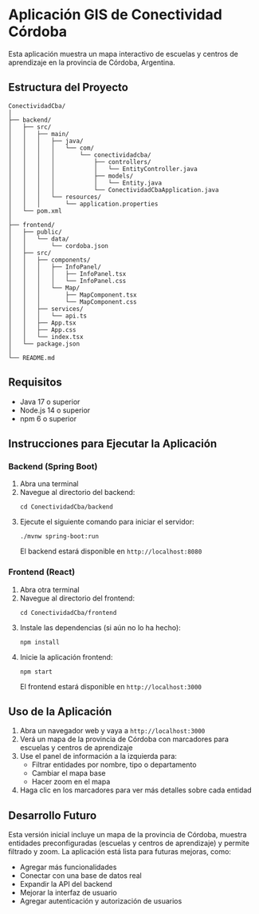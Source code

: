 # Aplicación GIS de Conectividad Córdoba

Esta aplicación muestra un mapa interactivo de escuelas y centros de aprendizaje en la provincia de Córdoba, Argentina.

## Estructura del Proyecto

```
ConectividadCba/
│
├── backend/
│   ├── src/
│   │   ├── main/
│   │   │   ├── java/
│   │   │   │   └── com/
│   │   │   │       └── conectividadcba/
│   │   │   │           ├── controllers/
│   │   │   │           │   └── EntityController.java
│   │   │   │           ├── models/
│   │   │   │           │   └── Entity.java
│   │   │   │           └── ConectividadCbaApplication.java
│   │   │   └── resources/
│   │   │       └── application.properties
│   └── pom.xml
│
├── frontend/
│   ├── public/
│   │   └── data/
│   │       └── cordoba.json
│   ├── src/
│   │   ├── components/
│   │   │   ├── InfoPanel/
│   │   │   │   ├── InfoPanel.tsx
│   │   │   │   └── InfoPanel.css
│   │   │   └── Map/
│   │   │       ├── MapComponent.tsx
│   │   │       └── MapComponent.css
│   │   ├── services/
│   │   │   └── api.ts
│   │   ├── App.tsx
│   │   ├── App.css
│   │   └── index.tsx
│   └── package.json
│
└── README.md
```

## Requisitos

- Java 17 o superior
- Node.js 14 o superior
- npm 6 o superior

## Instrucciones para Ejecutar la Aplicación

### Backend (Spring Boot)

1. Abra una terminal
2. Navegue al directorio del backend:
   ```
   cd ConectividadCba/backend
   ```
3. Ejecute el siguiente comando para iniciar el servidor:
   ```
   ./mvnw spring-boot:run
   ```
   El backend estará disponible en `http://localhost:8080`

### Frontend (React)

1. Abra otra terminal
2. Navegue al directorio del frontend:
   ```
   cd ConectividadCba/frontend
   ```
3. Instale las dependencias (si aún no lo ha hecho):
   ```
   npm install
   ```
4. Inicie la aplicación frontend:
   ```
   npm start
   ```
   El frontend estará disponible en `http://localhost:3000`

## Uso de la Aplicación

1. Abra un navegador web y vaya a `http://localhost:3000`
2. Verá un mapa de la provincia de Córdoba con marcadores para escuelas y centros de aprendizaje
3. Use el panel de información a la izquierda para:
   - Filtrar entidades por nombre, tipo o departamento
   - Cambiar el mapa base
   - Hacer zoom en el mapa
4. Haga clic en los marcadores para ver más detalles sobre cada entidad

## Desarrollo Futuro

Esta versión inicial incluye un mapa de la provincia de Córdoba, muestra entidades preconfiguradas (escuelas y centros de aprendizaje) y permite filtrado y zoom. La aplicación está lista para futuras mejoras, como:

- Agregar más funcionalidades
- Conectar con una base de datos real
- Expandir la API del backend
- Mejorar la interfaz de usuario
- Agregar autenticación y autorización de usuarios
